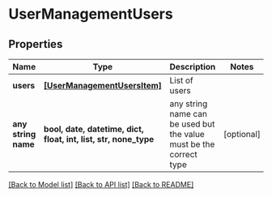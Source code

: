 # UserManagementUsers


## Properties
Name | Type | Description | Notes
------------ | ------------- | ------------- | -------------
**users** | [**[UserManagementUsersItem]**](UserManagementUsersItem.md) | List of users | 
**any string name** | **bool, date, datetime, dict, float, int, list, str, none_type** | any string name can be used but the value must be the correct type | [optional]

[[Back to Model list]](../README.md#documentation-for-models) [[Back to API list]](../README.md#documentation-for-api-endpoints) [[Back to README]](../README.md)


